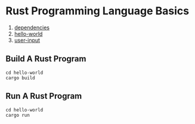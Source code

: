 # Rust Programming Language Basics

1. [dependencies](dependencies/src/main.rs)
1. [hello-world](hello-world/src/main.rs)
1. [user-input](user-input/src/main.rs)

## Build A Rust Program
```
cd hello-world
cargo build 
```

## Run A Rust Program
```
cd hello-world
cargo run 
```

